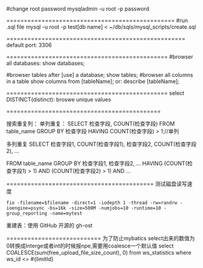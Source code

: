 #change root password
mysqladmin -u root  -p password 

================================================
#run .sql file
mysql -u root -p test[db name] < ~/db/sqls/mysql_scripts/create.sql

===================================================
default port: 3306

==============================================
#browser all databases:
show databases;

#browser tables after [use] a database;
show tables;
#browser all columns in a table
show columns from [tableName];
or: describe [tableName];

==============================================
select DISTINCT(distinct): broswe unique values

============================================

搜索重复列：
单列重复：
SELECT 
    检查字段, 
    COUNT(检查字段)
FROM
    table_name
GROUP BY 检查字段
HAVING COUNT(检查字段) > 1;//单列

多列重复
SELECT 
    检查字段1, COUNT(检查字段1),
    检查字段2, COUNT(检查字段2),
    ...

FROM
    table_name
GROUP BY 
    检查字段1, 
    检查字段2, ...
HAVING 
       (COUNT(检查字段1) > 1) AND 
       (COUNT(检查字段2) > 1) AND 
       ...

==========================================
测试磁盘读写速度

`fio -filename=$filename -direct=1 -iodepth 1 -thread -rw=randrw -ioengine=psync -bs=16k -size=500M -numjobs=10 -runtime=10 -group_reporting -name=mytest`

重建表：使用 GitHub 开源的 gh-ost

===========================
为了防止mybatics select出来的数值为0转换成Interge或者int的时候报npe,需要用coalesce一个默认值
select COALESCE(sum(free_upload_file_size_count), 0) from ws_statistics where ws_id &lt;= #{limitId}